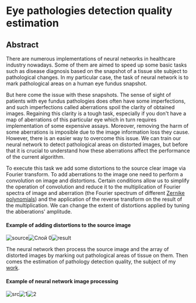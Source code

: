 # Eye pathologies detection quality estimation

## Abstract

There are numerous implementations of neural networks in healthcare industry nowadays. 
Some of them are aimed to speed up some basic tasks such as disease diagnosis based on the snapshot of a tissue site subject to pathological changes. 
In my particular case, the task of neural network is to mark pathological areas on a human eye fundus snapshot. 

But here come the issue with these snapshots. 
The sense of sight of patients with eye fundus pathologies does often have some imperfections, 
and such imperfections called aberrations spoil the clarity of obtained images. 
Regaining this clarity is a tough task, especially if you don't have a map of aberrations of this particular eye 
which in turn requires implementation of some expensive assays. Moreover, removing the harm of some aberrations is imposible due to the image information loss they cause. 
However, there is an easier way to overcome this issue. We can train our neural network to detect pathological areas on distorted images, 
but before that it is crucial to understand how these aberrations affect the performance of the current algorithm.

To execute this task we add some distortions to the source clear image via Fourier transform. 
To add aberrations to the image one need to perform a convolution on image and distortions. 
Certain conditions allow us to simplify the operation of convolution and reduce it to the multiplication of Fourier spectra of image and aberration (the Fourier spectrum of different [Zernike polynomials](https://en.wikipedia.org/wiki/Zernike_polynomials))
and the application of the reverse transform on the result of the multiplication. We can change the extent of distortions applied by tuning the abberations' amplitude. 

#### Example of adding distortions to the source image
![source](https://user-images.githubusercontent.com/81490574/136656334-bdf2da34-b7bf-4254-ac2f-dc5e42120e1a.png)![Слой 0](https://user-images.githubusercontent.com/81490574/136656336-0cf48ea4-995d-4def-bf22-59570287f044.png)![result](https://user-images.githubusercontent.com/81490574/136656340-a7d022b2-c6d2-4c89-b10b-914d13a8f59e.png)

The neural network then process the source image and the array of distorted images by marking out pathological areas of tissue on them. Then comes the estimation of pathology detection quality, the subject of my [work](./README.md).

#### Example of neural network image processing
![src](https://user-images.githubusercontent.com/81490574/136656475-41890823-5777-42f0-ba8f-7d9cd0751d77.png)![1](https://user-images.githubusercontent.com/81490574/136656569-adc44d41-1703-4170-b4c8-42cddfd4ed53.png)![2](https://user-images.githubusercontent.com/81490574/136656571-ec886538-0174-4e1c-88d7-44183a512079.png)


